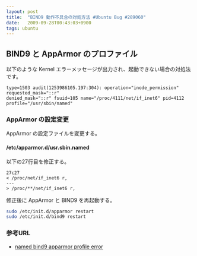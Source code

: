 ```yaml
---
layout: post
title:  "BIND9 動作不具合の対処方法 #Ubuntu Bug #289060"
date:   2009-09-28T00:43:03+0900
tags: ubuntu
---
```


## BIND9 と AppArmor のプロファイル

以下のような Kernel エラーメッセージが出力され、起動できない場合の対処法です。

```
type=1503 audit(1253986105.197:304): operation="inode_permission" requested_mask="::r"
denied_mask="::r" fsuid=105 name="/proc/4111/net/if_inet6" pid=4112 profile="/usr/sbin/named"
```

### AppArmor の設定変更

AppArmor の設定ファイルを変更する。

#### /etc/apparmor.d/usr.sbin.named

以下の27行目を修正する。

```
27c27
< /proc/net/if_inet6 r,
---
> /proc/**/net/if_inet6 r,
```

修正後に AppArmor と BIND9 を再起動する。

```sh
sudo /etc/init.d/apparmor restart
sudo /etc/init.d/bind9 restart
```

### 参考URL

- [named bind9 apparmor profile error](https://bugs.launchpad.net/ubuntu/+source/bind9/+bug/289060)

